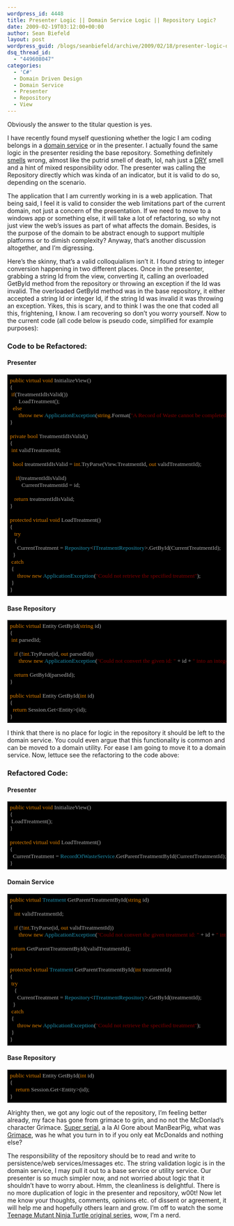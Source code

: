 ```yaml
---
wordpress_id: 4448
title: Presenter Logic || Domain Service Logic || Repository Logic?
date: 2009-02-19T03:12:00+00:00
author: Sean Biefeld
layout: post
wordpress_guid: /blogs/seanbiefeld/archive/2009/02/18/presenter-logic-domain-service-logic-repository-logic.aspx
dsq_thread_id:
  - "449608047"
categories:
  - 'C#'
  - Domain Driven Design
  - Domain Service
  - Presenter
  - Repository
  - View
---
```

Obviously the answer to the titular question is yes.

I have recently found myself questioning whether the logic I am coding belongs in a <a href="http://devlicio.us/blogs/casey/archive/2009/02/17/ddd-services.aspx" target="_blank">domain service</a> or in the presenter. I actually found the same logic in the presenter residing the base repository. Something definitely <a href="http://en.wikipedia.org/wiki/Code_smell" target="_blank">smells</a> wrong, almost like the putrid smell of death, lol, nah just a <a href="http://en.wikipedia.org/wiki/Don%27t_repeat_yourself" target="_blank">DRY</a> smell and a hint of mixed responsibility odor. The presenter was calling the Repository directly which was kinda of an indicator, but it is valid to do so, depending on the scenario.

The application that I am currently working in is a web application. That being said, I feel it is valid to consider the web limitations part of the current domain, not just a concern of the presentation. If we need to move to a windows app or something else, it will take a lot of refactoring, so why not just view the web&#8217;s issues as part of what affects the domain. Besides, is the purpose of the domain to be abstract enough to support multiple platforms or to dimish complexity? Anyway, that&#8217;s another discussion altogether, and I&#8217;m digressing.

Here&#8217;s the skinny, that&#8217;s a valid colloquialism isn&#8217;t it. I found string to integer conversion happening in two different places. Once in the presenter, grabbing a string Id from the view, converting it, calling an overloaded GetById method from the repository or throwing an exception if the Id was invalid. The overloaded GetById method was in the base repository, it either accepted a string Id or integer Id, if the string Id was invalid it was throwing an exception. Yikes, this is scary, and to think I was the one that coded all this, frightening, I know. I am recovering so don&#8217;t you worry yourself. Now to the current code (all code below is pseudo code, simplified for example purposes):

### Code to be Refactored:

#### Presenter

<pre style="background-color: #000;font-family: Lucida Console;padding: 5px;border:solid 1px #333;overflow: auto;color: #aaa;font-size: 10pt"><span style="color: #df8000">public virtual void</span> InitializeView()<br />{<br />	<span style="color: #df8000">if</span>(TreatmentIdIsValid())<br />		LoadTreatment();<br />	<span style="color: #df8000">else</span><br />		<span style="color: #df8000">throw new</span> <span style="color: #2091af">ApplicationException</span>(<span style="color: #df8000">string</span>.Format(<span style="color: #800000">"A Record of Waste cannot be completed because of the invalid treatment id: {0}"</span>, View.TreatmentId));<br />}<br /><br /><span style="color: #df8000">private bool</span> TreatmentIdIsValid()<br />{<br />	<span style="color: #df8000">int</span> validTreatmentId; <br /><br />	<span style="color: #df8000">bool</span> treatmentIdIsValid = <span style="color: #df8000">int</span>.TryParse(View.TreatmentId, <span style="color: #df8000">out</span> validTreatmentId); <br /><br />	<span style="color: #df8000">if</span>(treatmentIdIsValid)<br />		CurrentTreatmentId = id; <br /><br />	<span style="color: #df8000">return</span> treatmentIdIsValid;<br />} <br /><br /><span style="color: #df8000">protected virtual void</span> LoadTreatment()<br />{<br />	<span style="color: #df8000">try</span><br />	{<br />		CurrentTreatment = <span style="color: #2091af">Repository</span>&lt;<span style="color: #2091af">ITreatmentRepository</span>&gt;.GetById(CurrentTreatmentId);		<br />	}<br />	<span style="color: #df8000">catch</span><br />	{<br />		<span style="color: #df8000">throw new</span> <span style="color: #2091af">ApplicationException</span>(<span style="color: #800000">"Could not retrieve the specified treatment"</span>);<br />	}<br />}<br /></pre>

#### Base Repository

<pre style="background-color: #000;font-family: Lucida Console;padding: 5px;border:solid 1px #333;overflow: auto;color: #aaa;font-size: 10pt"><span style="color: #df8000">public virtual</span> Entity GetById(<span style="color: #df8000">string</span> id)<br />{<br />	<span style="color: #df8000">int</span> parsedId;<br /><br />	<span style="color: #df8000">if</span> (!<span style="color: #df8000">int</span>.TryParse(id, <span style="color: #df8000">out</span> parsedId))<br />		<span style="color: #df8000">throw new</span> <span style="color: #2091af">ApplicationException</span>(<span style="color: #800000">"Could not convert the given id: "</span> + id + <span style="color: #800000">" into an integer"</span>);<br /><br />	<span style="color: #df8000">return</span> GetById(parsedId);<br />}<br /><br /><span style="color: #df8000">public virtual</span> Entity GetById(<span style="color: #df8000">int</span> id)<br />{<br />	<span style="color: #df8000">return</span> Session.Get&lt;Entity&gt;(id);<br />}<br /></pre>

I think that there is no place for logic in the repository it should be left to the domain service. You could even argue that this functionality is common and can be moved to a domain utility. For ease I am going to move it to a domain service. Now, lettuce see the refactoring to the code above:

### Refactored Code:

#### Presenter

<pre style="background-color: #000;font-family: Lucida Console;padding: 5px;border:solid 1px #333;overflow: auto;color: #aaa;font-size: 10pt"><span style="color: #df8000">public virtual void</span> InitializeView()<br />{<br />	LoadTreatment();<br />}<br /><br /><span style="color: #df8000">protected virtual void</span> LoadTreatment()<br />{	<br />	CurrentTreatment = <span style="color: #2091af">RecordOfWasteService</span>.GetParentTreatmentById(CurrentTreatmentId);	<br />}<br /></pre>

#### Domain Service

<pre style="background-color: #000;font-family: Lucida Console;padding: 5px;border:solid 1px #333;overflow: auto;color: #aaa;font-size: 10pt"><span style="color: #df8000">public virtual</span> <span style="color: #2091af">Treatment</span> GetParentTreatmentById(<span style="color: #df8000">string</span> id)<br />{<br />	<span style="color: #df8000">int</span> validTreatmentId;<br /><br />	<span style="color: #df8000">if</span> (!<span style="color: #df8000">int</span>.TryParse(id, <span style="color: #df8000">out</span> validTreatmentId))<br />		<span style="color: #df8000">throw new</span> <span style="color: #2091af">ApplicationException</span>(<span style="color: #800000">"Could not convert the given treatment id: "</span> + id + <span style="color: #800000">" into an integer"</span>);<br /><br />	<span style="color: #df8000">return</span> GetParentTreatmentById(validTreatmentId);<br />}<br /><br /><span style="color: #df8000">protected virtual </span><span style="color: #2091af">Treatment</span> GetParentTreatmentById(<span style="color: #df8000">int</span> treatmentId)<br />{<br />	<span style="color: #df8000">try</span><br />	{<br />		CurrentTreatment = <span style="color: #2091af">Repository</span>&lt;<span style="color: #2091af">ITreatmentRepository</span>&gt;.GetById(treatmentId);		<br />	}<br />	<span style="color: #df8000">catch</span><br />	{<br />		<span style="color: #df8000">throw new</span> <span style="color: #2091af">ApplicationException</span>(<span style="color: #800000">"Could not retrieve the specified treatment"</span>);<br />	}<br />}<br /></pre>

#### Base Repository

<pre style="background-color: #000;font-family: Lucida Console;padding: 5px;border:solid 1px #333;overflow: auto;color: #aaa;font-size: 10pt"><span style="color: #df8000">public virtual</span> Entity GetById(<span style="color: #df8000">int</span> id)<br />{<br />	<span style="color: #df8000">return</span> Session.Get&lt;Entity&gt;(id);<br />}<br /></pre>

Alrighty then, we got any logic out of the repository, I&#8217;m feeling better already, my face has gone from grimace to grin, and no not the McDonlad&#8217;s character Grimace. <a href="http://www.youtube.com/watch?v=xf69EEL3WBk" target="_blank">Super serial</a>, a la Al Gore about ManBearPig, what was <a href="http://sbiefeld.com/Stuff/grimace.jpg" target="_blank">Grimace</a>, was he what you turn in to if you only eat McDonalds and nothing else?

The responsibility of the repository should be to read and write to persistence/web services/messages etc. The string validation logic is in the domain service, I may pull it out to a base service or utility service. Our presenter is so much simpler now, and not worried about logic that it shouldn&#8217;t have to worry about. Hmm, the cleanliness is delightful. There is no more duplication of logic in the presenter and repository, w00t! Now let me know your thoughts, comments, opinions etc. of dissent or agreement, it will help me and hopefully others learn and grow. I&#8217;m off to watch the some <a href="http://en.wikipedia.org/wiki/Teenage_Mutant_Ninja_Turtles_(1987_TV_series)" target="_blank">Teenage Mutant Ninja Turtle original series</a>, wow, I&#8217;m a nerd.
